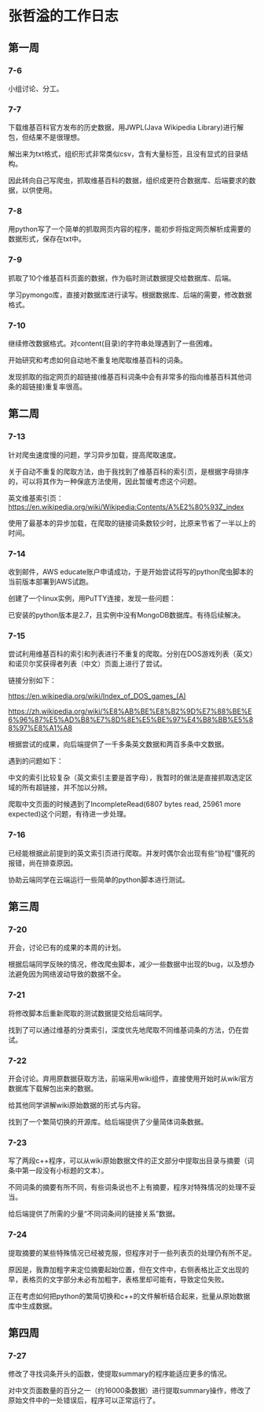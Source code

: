 # 张哲溢的工作日志

## 第一周

### 7-6

小组讨论、分工。

### 7-7

下载维基百科官方发布的历史数据，用JWPL(Java Wikipedia Library)进行解包，但结果不是很理想。

解出来为txt格式，组织形式非常类似csv，含有大量<ref/>标签，且没有显式的目录结构。

因此转向自己写爬虫，抓取维基百科的数据，组织成更符合数据库、后端要求的数据，以供使用。

### 7-8

用python写了一个简单的抓取网页内容的程序，能初步将指定网页解析成需要的数据形式，保存在txt中。

### 7-9

抓取了10个维基百科页面的数据，作为临时测试数据提交给数据库、后端。

学习pymongo库，直接对数据库进行读写。根据数据库、后端的需要，修改数据格式。

### 7-10

继续修改数据格式。对content(目录)的字符串处理遇到了一些困难。

开始研究和考虑如何自动地不重复地爬取维基百科的词条。

发现抓取的指定网页的超链接(维基百科词条中会有非常多的指向维基百科其他词条的超链接)重复率很高。

## 第二周

### 7-13

针对爬虫速度慢的问题，学习异步加载，提高爬取速度。

关于自动不重复的爬取方法，由于我找到了维基百科的索引页，是根据字母排序的，可以将其作为一种保底方法使用，因此暂缓考虑这个问题。

英文维基索引页：https://en.wikipedia.org/wiki/Wikipedia:Contents/A%E2%80%93Z_index

使用了最基本的异步加载，在爬取的链接词条数较少时，比原来节省了一半以上的时间。

### 7-14

收到邮件，AWS educate账户申请成功，于是开始尝试将写的python爬虫脚本的当前版本部署到AWS试跑。

创建了一个linux实例，用PuTTY连接，发现一些问题：

已安装的python版本是2.7，且实例中没有MongoDB数据库。有待后续解决。

### 7-15

尝试利用维基百科的索引和列表进行不重复的爬取。分别在DOS游戏列表（英文）和诺贝尔奖获得者列表（中文）页面上进行了尝试。

链接分别如下：

https://en.wikipedia.org/wiki/Index_of_DOS_games_(A)

https://zh.wikipedia.org/wiki/%E8%AB%BE%E8%B2%9D%E7%88%BE%E6%96%87%E5%AD%B8%E7%8D%8E%E5%BE%97%E4%B8%BB%E5%88%97%E8%A1%A8

根据尝试的成果，向后端提供了一千多条英文数据和两百多条中文数据。

遇到的问题如下：

中文的索引比较复杂（英文索引主要是首字母），我暂时的做法是直接抓取选定区域的所有超链接，并不加以分辨。

爬取中文页面的时候遇到了IncompleteRead(6807 bytes read, 25961 more expected)这个问题，有待进一步处理。

### 7-16

已经能根据此前提到的英文索引页进行爬取。并发时偶尔会出现有些“协程”僵死的报错，尚在排查原因。

协助云端同学在云端运行一些简单的python脚本进行测试。

## 第三周

### 7-20

开会，讨论已有的成果的本周的计划。

根据后端同学反映的情况，修改爬虫脚本，减少一些数据中出现的bug，以及想办法避免因为网络波动导致的数据不全。

### 7-21

将修改脚本后重新爬取的测试数据提交给后端同学。

找到了可以通过维基的分类索引，深度优先地爬取不同维基词条的方法，仍在尝试。

### 7-22

开会讨论。弃用原数据获取方法，前端采用wiki组件，直接使用开始时从wiki官方数据库下载解包出来的数据。

给其他同学讲解wiki原始数据的形式与内容。

找到了一个繁简切换的开源库。给后端提供了少量简体词条数据。

### 7-23

写了两段c++程序，可以从wiki原始数据文件的正文部分中提取出目录与摘要（词条中第一段没有小标题的文本）。

不同词条的摘要有所不同，有些词条说也不上有摘要，程序对特殊情况的处理不妥当。

给后端提供了所需的少量“不同词条间的链接关系”数据。

### 7-24

提取摘要的某些特殊情况已经被克服，但程序对于一些列表页的处理仍有所不足。

原因是，我靠加粗字来定位摘要起始位置，但在文件中，右侧表格比正文出现的早，表格页的文字部分未必有加粗字，表格里却可能有，导致定位失败。

正在考虑如何把python的繁简切换和c++的文件解析结合起来，批量从原始数据库中生成数据。

## 第四周

### 7-27

修改了寻找词条开头的函数，使提取summary的程序能适应更多的情况。

对中文页面数量的百分之一（约16000条数据）进行提取summary操作，修改了原始文件中的一处错误后，程序可以正常运行了。
